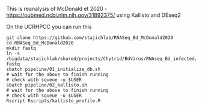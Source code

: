 This is reanalysis of McDonald et 2020 - https://pubmed.ncbi.nlm.nih.gov/31892375/
using Kallisto and DEseq2

On the UCRHPCC you can run this
```
git clone https://github.com/stajichlab/RNASeq_Bd_McDonald2020
cd RNASeq_Bd_McDonald2020
mkdir fastq
ln -s /bigdata/stajichlab/shared/projects/Chytrid/BdVirus/RNAseq_Bd_infected/snakemake_rnaseq_STAR/fastq/*.gz fastq
sbatch pipeline/01_initialize_db.sh  
# wait for the above to finish running
# check with squeue -u $USER
sbatch pipeline/02_kallisto.sh
# wait for the above to finish running
# check with squeue -u $USER
Rscript Rscripts/kallisto_profile.R
```
